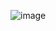 ![image](https://user-images.githubusercontent.com/12693788/163971225-81e43a2b-a07a-4796-a981-9fe135f5b820.png)
